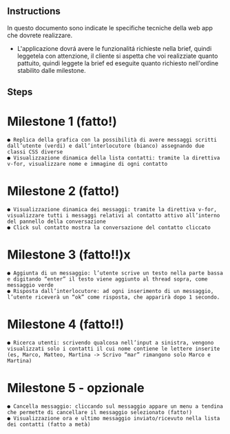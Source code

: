 ## Instructions

In questo documento sono indicate le specifiche tecniche della web app che dovrete realizzare.
- L'applicazione dovrá avere le funzionalitá richieste nella brief, quindi leggetela con attenzione, il cliente
si aspetta che voi realizziate quanto pattuito, quindi leggete la brief ed eseguite quanto richiesto nell'ordine stabilito dalle milestone.

## Steps
# Milestone 1 (fatto!)
    ● Replica della grafica con la possibilità di avere messaggi scritti dall’utente (verdi) e dall’interlocutore (bianco) assegnando due classi CSS diverse
    ● Visualizzazione dinamica della lista contatti: tramite la direttiva v-for, visualizzare nome e immagine di ogni contatto 

# Milestone 2 (fatto!)
    ● Visualizzazione dinamica dei messaggi: tramite la direttiva v-for, visualizzare tutti i messaggi relativi al contatto attivo all’interno del pannello della conversazione 
    ● Click sul contatto mostra la conversazione del contatto cliccato

# Milestone 3 (fatto!!)x
    ● Aggiunta di un messaggio: l’utente scrive un testo nella parte bassa e digitando “enter” il testo viene aggiunto al thread sopra, come messaggio verde 
    ● Risposta dall’interlocutore: ad ogni inserimento di un messaggio, l’utente riceverà un “ok” come risposta, che apparirà dopo 1 secondo. 

# Milestone 4 (fatto!!)
    ● Ricerca utenti: scrivendo qualcosa nell’input a sinistra, vengono visualizzati solo i contatti il cui nome contiene le lettere inserite (es, Marco, Matteo, Martina -> Scrivo “mar” rimangono solo Marco e Martina) 

# Milestone 5 - opzionale
    ● Cancella messaggio: cliccando sul messaggio appare un menu a tendina che permette di cancellare il messaggio selezionato (fatto!)
    ● Visualizzazione ora e ultimo messaggio inviato/ricevuto nella lista dei contatti (fatto a metà)
